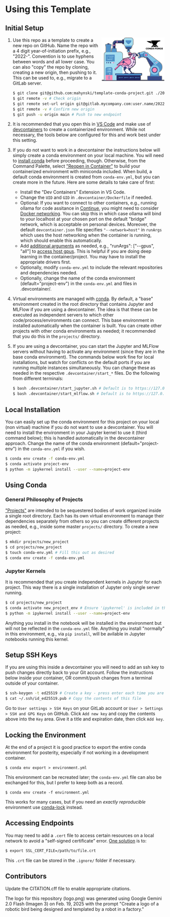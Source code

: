 # Using this Template

## Initial Setup

<img src="logo.png" align="right" width=200 />

1. Use this repo as a template to create a new repo on GitHub. Name the repo with a 4 digit year-of-initiation prefix, e.g., "2022-". Convention is to use hyphens between words and all lower case. You can also "copy" the repo by cloning, creating a new origin, then pushing to it. This can be used to, e.g., migrate to a GitLab server.

   ~~~bash
   $ git clone git@github.com:mahynski/template-conda-project.git ./2022-my-new-project
   $ git remote -v # Check origin
   $ git remote set-url origin git@gitlab.mycompany.com:user.name/2022-my-new-project # Update to new origin
   $ git remote -v # Confirm new origin
   $ git push -u origin main # Push to new endpoint
   ~~~

2. It is recommended that you open this in [VS Code](https://code.visualstudio.com/) and make use of [devcontainers](https://code.visualstudio.com/docs/devcontainers/containers) to create a containerized environment. While not necessary, the tools below are configured for this and work best under this setting.

3. If you do not want to work in a devcontainer the instructions below will simply create a conda environment on your local machine. You will need to [install conda](https://www.anaconda.com/) before proceeding, though. Otherwise, from the Command Palette, select ["Reopen in Container"](https://code.visualstudio.com/docs/devcontainers/containers#_quick-start-open-an-existing-folder-in-a-container) to build your containerized environment with miniconda included. When build, a default conda environment is created from `conda-env.yml`, but you can create more in the future. Here are some details to take care of first:

   * Install the "Dev Containers" Extension in VS Code.
   * Change the `UID` and `GID` in `.devcontainer/Dockerfile` if needed.
   * Optional: If you want to connect to other containers, e.g., running ollama for code assitance in [Continue](https://docs.continue.dev/), you might need to consider [Docker networking](https://docs.docker.com/engine/network/tutorials/standalone/). You can skip this in which case ollama will bind to your localhost at your chosen port on the default "bridge" network, which is acceptable on personal devices. Moreover, the default `devcontainer.json` file specifies `"--network=host"` in `runArgs` which uses the host networking when the container is running, which should enable this automatically.
   * Add [additional arguments](https://containers.dev/implementors/json_reference/) as needed, e.g., "runArgs": ["--gpus", "all"] to [access host gpus](https://stackoverflow.com/questions/25185405/using-gpu-from-a-docker-container). This is helpful if you are doing deep learning in the container/project. You may have to install the appropriate drivers first.
   * Optionally, modify `conda-env.yml` to include the relevant repositories and dependencies needed.
   * Optionally, change the name of the conda environment (default="project-env") in the `conda-env.yml` and files in .devcontainer/.

4. Virtual environments are managed with [conda](https://www.anaconda.com/). By default, a "base" environment created in the root directory that contains Jupyter and MLFlow if you are using a devcontainer. The idea is that these can be executed as independent servers to which other code/process/environments can connect. This base environment in installed automatically when the container is built. You can create other projects with other conda environments as needed; it recommended that you do this in the `projects/` directory.
     
5. If you are using a devcontainer, you can start the Jupyter and MLFlow servers without having to activate any environment (since they are in the base conda environment). The commands below work fine for local installations, but watch for conflicts on the default ports if you are running multiple instances simultaneously. You can change these as needed in the respective `.devcontainer/start_*` files. Do the following from different terminals:

   ~~~bash
   $ bash .devcontainer/start_jupyter.sh # Default is to https://127.0.0.1:1234
   $ bash .devcontainer/start_mlflow.sh # Default is to https://127.0.0.1:1235
   ~~~

## Local Installation

You can easily set up the conda environment for this project on your local (non virtual) machine if you do not want to use a devcontainer. You will need to install the environment in your Jupyter kernel to use it (third command below); this is handled automatically in the devcontainer approach. Change the name of the conda environment (default="project-env") in the `conda-env.yml` if you wish.

~~~bash
$ conda env create -f conda-env.yml
$ conda activate project-env
$ python -m ipykernel install --user --name=project-env
~~~

## Using Conda

### General Philosophy of Projects

["Projects"](https://docs.astral.sh/uv/concepts/projects/) are intended to be sequestered bodies of work organized inside a single root directory. Each has its own virtual environment to manage their dependencies separately from others so you can create different projects as needed, e.g., inside some master `projects/` directory. To create a new project:

~~~bash
$ mkdir projects/new_project
$ cd projects/new_project
$ touch conda-env.yml # Fill this out as desired
$ conda env create -f conda-env.yml
~~~

### Jupyter Kernels

It is recommended that you create independent kernels in Jupyter for each project. This way there is a single installation of Jupyter only single server running.

~~~bash
$ cd projects/new_project
$ conda activate new_project_env # Ensure 'ipykernel' is included in this environment
$ python -m ipykernel install --user --name=project-env
~~~

Anything you install in the notebook will be installed in the environment but will not be reflected in the `conda-env.yml` file.  Anything you install "normally" in this environment, e.g., via `pip install`, will be avilable in Jupyter notebooks running this kernel.

## Setup SSH Keys

If you are using this inside a devcontainer you will need to add an ssh key to push changes directly back to your Git account. Follow the instructions below inside your container, OR commit/push changes from a terminal outside of your container.

~~~bash
$ ssh-keygen -t ed25519 # Create a key - press enter each time you are prompted
$ cat ~/.ssh/id_ed25519.pub # Copy the contents of this file 
~~~

Go to `User settings > SSH Keys` on your GitLab account or `User > Settings > SSH and GPG Keys` on GitHub. Click `Add new key` and copy the contents above into the `Key` area.  Give it a title and expiration date, then click `Add key`.

## Locking the Environment

At the end of a project it is good practice to export the entire conda environment for posterity, especially if not working in a development container.

```code
$ conda env export > environment.yml
```

This environment can be recreated later; the `conda-env.yml` file can also be exchanged for this, but I prefer to keep both as a record.
```code
$ conda env create -f environment.yml
```

This works for many cases, but if you need an *exactly reproducible* environment use [conda-lock](https://github.com/conda/conda-lock) instead.

## Accessing Endpoints

You may need to add a `.cert` file to access certain resources on a local network to avoid a "self-signed certificate" error.  [One solution](https://gist.github.com/anhldbk/8ef2d465152dd4b31429725f4534603f) is to:

~~~bash
$ export SSL_CERT_FILE=/path/to/file.crt
~~~

This `.crt` file can be stored in the `.ignore/` folder if necessary.

## Contributors

Update the CITATION.cff file to enable appropriate citations.  

The logo for this repository (logo.png) was generated using Google Gemini 2.0 Flash (Imagen 3) on Feb. 19, 2025 with the prompt "Create a logo of a robotic bird being designed and templated by a robot in a factory."
